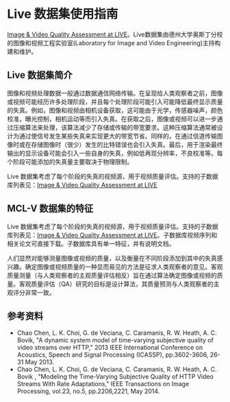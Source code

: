 # Live 数据集使用指南

[Image & Video Quality Assessment at LIVE](http://live.ece.utexas.edu/research/Quality/)。Live数据集由德州大学奥斯丁分校的图像和视频工程实验室(Laboratory for Image and Video Engineering)主持构建和维护。

## Live 数据集简介

图像和视频处理数据一般通过数据通信网络传输。在呈现给人类观察者之前，图像或视频可能经历许多处理阶段，并且每个处理阶段可能引入可能降低最终显示质量的失真。例如，图像和视频由相机设备获取，这可能由于光学，传感器噪声，颜色校准，曝光控制，相机运动等而引入失真。在获取之后，图像或视频可以进一步通过压缩算法来处理，该算法减少了存储或传输的带宽要求。这种压缩算法通常被设计为通过使信号发生某些失真来实现更大的带宽节省。同样的，在通过信道传输图像时或在存储图像时（很少）发生的比特错误也会引入失真。最后，用于渲染最终输出的显示设备可能会引入一些自身的失真，例如低再现分辨率，不良校准等。每个阶段可能添加的失真量主要取决于物理限制。

Live 数据集考虑了每个阶段的失真的视频源，用于视频质量评估。支持的子数据库列表见：[Image & Video Quality Assessment at LIVE](http://live.ece.utexas.edu/research/Quality/)

## MCL-V 数据集的特征

Live 数据集考虑了每个阶段的失真的视频源，用于视频质量评估。支持的子数据库列表见：[Image & Video Quality Assessment at LIVE](http://live.ece.utexas.edu/research/Quality/)。子数据库视频序列和相关论文可直接下载。子数据库具有单一特征，并有说明文档。

人们显然对能够测量图像或视频的质量，以及衡量在不同阶段添加到其中的失真感兴趣。确定图像或视频质量的一种显而易见的方法是征求人类观察者的意见。客观质量测量（与人类观察者的主观质量评估相反）旨在通过算法确定图像或视频的质量。客观质量评估（QA）研究的目标是设计算法，其质量预测与人类观察者的主观评分非常一致。

## 参考资料

* Chao Chen, L. K. Choi, G. de Veciana, C. Caramanis, R. W. Heath, A. C. Bovik, "A dynamic system model of time-varying subjective quality of video streams over HTTP," 2013 IEEE International Conference on Acoustics, Speech and Signal Processing (ICASSP), pp.3602-3606, 26-31 May 2013.
* Chao Chen, L. K. Choi, G. de Veciana, C. Caramanis, R. W. Heath, A. C. Bovik , "Modeling the Time-Varying Subjective Quality of HTTP Video Streams With Rate Adaptations," IEEE Transactions on Image Processing, vol.23, no.5, pp.2206,2221, May 2014.